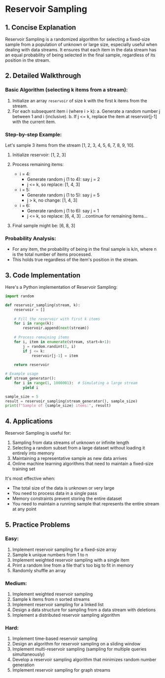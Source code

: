 # Reservoir Sampling

## 1. Concise Explanation

Reservoir Sampling is a randomized algorithm for selecting a fixed-size sample from a population of unknown or large size, especially useful when dealing with data streams. It ensures that each item in the data stream has an equal probability of being selected in the final sample, regardless of its position in the stream.

## 2. Detailed Walkthrough

### Basic Algorithm (selecting k items from a stream):

1. Initialize an array `reservoir` of size k with the first k items from the stream.
2. For each subsequent item i (where i > k):
   a. Generate a random number j between 1 and i (inclusive).
   b. If j <= k, replace the item at reservoir[j-1] with the current item.

### Step-by-step Example:

Let's sample 3 items from the stream [1, 2, 3, 4, 5, 6, 7, 8, 9, 10].

1. Initialize reservoir: [1, 2, 3]

2. Process remaining items:
   - i = 4:
     * Generate random j (1 to 4): say j = 2
     * j <= k, so replace: [1, 4, 3]
   - i = 5:
     * Generate random j (1 to 5): say j = 5
     * j > k, no change: [1, 4, 3]
   - i = 6:
     * Generate random j (1 to 6): say j = 1
     * j <= k, so replace: [6, 4, 3]
   ...continue for remaining items...

3. Final sample might be: [6, 8, 3]

### Probability Analysis:

- For any item, the probability of being in the final sample is k/n, where n is the total number of items processed.
- This holds true regardless of the item's position in the stream.

## 3. Code Implementation

Here's a Python implementation of Reservoir Sampling:

```python
import random

def reservoir_sampling(stream, k):
    reservoir = []
    
    # Fill the reservoir with first k items
    for i in range(k):
        reservoir.append(next(stream))
    
    # Process remaining items
    for i, item in enumerate(stream, start=k+1):
        j = random.randint(1, i)
        if j <= k:
            reservoir[j-1] = item
    
    return reservoir

# Example usage
def stream_generator():
    for i in range(1, 1000001):  # Simulating a large stream
        yield i

sample_size = 5
result = reservoir_sampling(stream_generator(), sample_size)
print(f"Sample of {sample_size} items:", result)
```

## 4. Applications

Reservoir Sampling is useful for:

1. Sampling from data streams of unknown or infinite length
2. Selecting a random subset from a large dataset without loading it entirely into memory
3. Maintaining a representative sample as new data arrives
4. Online machine learning algorithms that need to maintain a fixed-size training set

It's most effective when:
- The total size of the data is unknown or very large
- You need to process data in a single pass
- Memory constraints prevent storing the entire dataset
- You need to maintain a running sample that represents the entire stream at any point

## 5. Practice Problems

### Easy:
1. Implement reservoir sampling for a fixed-size array
2. Sample k unique numbers from 1 to n
3. Implement weighted reservoir sampling with a single item
4. Print a random line from a file that's too big to fit in memory
5. Randomly shuffle an array

### Medium:
1. Implement weighted reservoir sampling
2. Sample k items from n sorted streams
3. Implement reservoir sampling for a linked list
4. Design a data structure for sampling from a data stream with deletions
5. Implement a distributed reservoir sampling algorithm

### Hard:
1. Implement time-based reservoir sampling
2. Design an algorithm for reservoir sampling on a sliding window
3. Implement multi-reservoir sampling (sampling for multiple queries simultaneously)
4. Develop a reservoir sampling algorithm that minimizes random number generation
5. Implement reservoir sampling for graph streams
